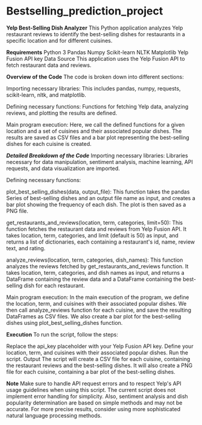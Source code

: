 # Bestselling_prediction_project

**Yelp Best-Selling Dish Analyzer**
This Python application analyzes Yelp restaurant reviews to identify the best-selling dishes for restaurants in a specific location and for different cuisines.

**Requirements**
Python 3
Pandas
Numpy
Scikit-learn
NLTK
Matplotlib
Yelp Fusion API key
Data Source
This application uses the Yelp Fusion API to fetch restaurant data and reviews.

**Overview of the Code**
The code is broken down into different sections:

Importing necessary libraries: This includes pandas, numpy, requests, scikit-learn, nltk, and matplotlib.

Defining necessary functions: Functions for fetching Yelp data, analyzing reviews, and plotting the results are defined.

Main program execution: Here, we call the defined functions for a given location and a set of cuisines and their associated popular dishes. The results are saved as CSV files and a bar plot representing the best-selling dishes for each cuisine is created.

***Detailed Breakdown of the Code***
Importing necessary libraries: Libraries necessary for data manipulation, sentiment analysis, machine learning, API requests, and data visualization are imported.

Defining necessary functions:

plot_best_selling_dishes(data, output_file): This function takes the pandas Series of best-selling dishes and an output file name as input, and creates a bar plot showing the frequency of each dish. The plot is then saved as a PNG file.

get_restaurants_and_reviews(location, term, categories, limit=50): This function fetches the restaurant data and reviews from Yelp Fusion API. It takes location, term, categories, and limit (default is 50) as input, and returns a list of dictionaries, each containing a restaurant's id, name, review text, and rating.

analyze_reviews(location, term, categories, dish_names): This function analyzes the reviews fetched by get_restaurants_and_reviews function. It takes location, term, categories, and dish names as input, and returns a DataFrame containing the review data and a DataFrame containing the best-selling dish for each restaurant.

Main program execution: In the main execution of the program, we define the location, term, and cuisines with their associated popular dishes. We then call analyze_reviews function for each cuisine, and save the resulting DataFrames as CSV files. We also create a bar plot for the best-selling dishes using plot_best_selling_dishes function.

**Execution**
To run the script, follow the steps:

Replace the api_key placeholder with your Yelp Fusion API key.
Define your location, term, and cuisines with their associated popular dishes.
Run the script.
Output
The script will create a CSV file for each cuisine, containing the restaurant reviews and the best-selling dishes. It will also create a PNG file for each cuisine, containing a bar plot of the best-selling dishes.

**Note**
Make sure to handle API request errors and to respect Yelp's API usage guidelines when using this script. The current script does not implement error handling for simplicity. Also, sentiment analysis and dish popularity determination are based on simple methods and may not be accurate. For more precise results, consider using more sophisticated natural language processing methods.

